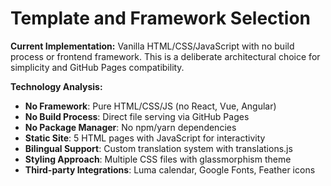 # Template and Framework Selection

**Current Implementation:** Vanilla HTML/CSS/JavaScript with no build process or frontend framework. This is a deliberate architectural choice for simplicity and GitHub Pages compatibility.

**Technology Analysis:**
- **No Framework**: Pure HTML/CSS/JS (no React, Vue, Angular)
- **No Build Process**: Direct file serving via GitHub Pages
- **No Package Manager**: No npm/yarn dependencies
- **Static Site**: 5 HTML pages with JavaScript for interactivity
- **Bilingual Support**: Custom translation system with translations.js
- **Styling Approach**: Multiple CSS files with glassmorphism theme
- **Third-party Integrations**: Luma calendar, Google Fonts, Feather icons
